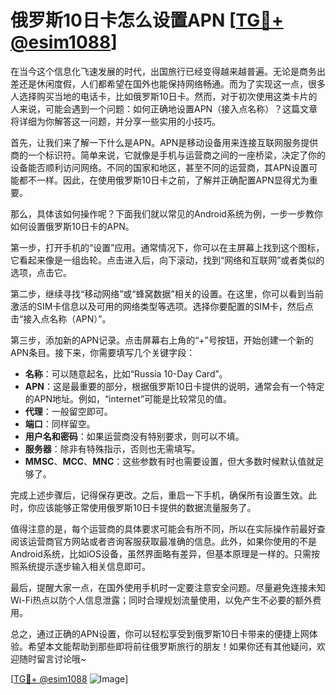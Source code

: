 # 俄罗斯10日卡怎么设置APN [[TG💪+ @esim1088](https://t.me/s/esim1088)]

在当今这个信息化飞速发展的时代，出国旅行已经变得越来越普遍。无论是商务出差还是休闲度假，人们都希望在国外也能保持网络畅通。而为了实现这一点，很多人选择购买当地的电话卡，比如俄罗斯10日卡。然而，对于初次使用这类卡片的人来说，可能会遇到一个问题：如何正确地设置APN（接入点名称）？这篇文章将详细为你解答这一问题，并分享一些实用的小技巧。

首先，让我们来了解一下什么是APN。APN是移动设备用来连接互联网服务提供商的一个标识符。简单来说，它就像是手机与运营商之间的一座桥梁，决定了你的设备能否顺利访问网络。不同的国家和地区，甚至不同的运营商，其APN设置可能都不一样。因此，在使用俄罗斯10日卡之前，了解并正确配置APN显得尤为重要。

那么，具体该如何操作呢？下面我们就以常见的Android系统为例，一步一步教你如何设置俄罗斯10日卡的APN。

第一步，打开手机的“设置”应用。通常情况下，你可以在主屏幕上找到这个图标，它看起来像是一组齿轮。点击进入后，向下滚动，找到“网络和互联网”或者类似的选项，点击它。

第二步，继续寻找“移动网络”或“蜂窝数据”相关的设置。在这里，你可以看到当前激活的SIM卡信息以及可用的网络类型等选项。选择你要配置的SIM卡，然后点击“接入点名称（APN）”。

第三步，添加新的APN记录。点击屏幕右上角的“+”号按钮，开始创建一个新的APN条目。接下来，你需要填写几个关键字段：

- **名称**：可以随意起名，比如“Russia 10-Day Card”。
- **APN**：这是最重要的部分，根据俄罗斯10日卡提供的说明，通常会有一个特定的APN地址。例如，“internet”可能是比较常见的值。
- **代理**：一般留空即可。
- **端口**：同样留空。
- **用户名和密码**：如果运营商没有特别要求，则可以不填。
- **服务器**：除非有特殊指示，否则也无需填写。
- **MMSC**、**MCC**、**MNC**：这些参数有时也需要设置，但大多数时候默认值就足够了。

完成上述步骤后，记得保存更改。之后，重启一下手机，确保所有设置生效。此时，你应该能够正常使用俄罗斯10日卡提供的数据流量服务了。

值得注意的是，每个运营商的具体要求可能会有所不同，所以在实际操作前最好查阅该运营商官方网站或者咨询客服获取最准确的信息。此外，如果你使用的不是Android系统，比如iOS设备，虽然界面略有差异，但基本原理是一样的。只需按照系统提示逐步输入相关信息即可。

最后，提醒大家一点，在国外使用手机时一定要注意安全问题。尽量避免连接未知Wi-Fi热点以防个人信息泄露；同时合理规划流量使用，以免产生不必要的额外费用。

总之，通过正确的APN设置，你可以轻松享受到俄罗斯10日卡带来的便捷上网体验。希望本文能帮助到那些即将前往俄罗斯旅行的朋友！如果你还有其他疑问，欢迎随时留言讨论哦~

[[TG💪+ @esim1088](https://t.me/s/esim1088) ![Image](https://i.postimg.cc/4NQfJmqS/Snipaste-2025-05-13-00-14-12.png)]